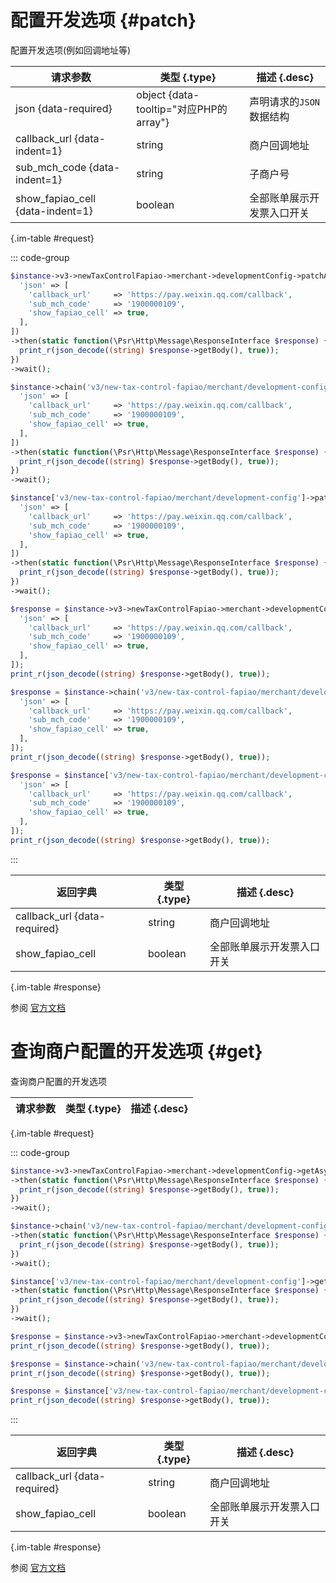 # 配置开发选项 {#patch}

配置开发选项(例如回调地址等)

| 请求参数 | 类型 {.type} | 描述 {.desc}
| --- | --- | ---
| json {data-required} | object {data-tooltip="对应PHP的array"} | 声明请求的`JSON`数据结构
| callback_url {data-indent=1} | string | 商户回调地址
| sub_mch_code {data-indent=1} | string | 子商户号
| show_fapiao_cell {data-indent=1} | boolean | 全部账单展示开发票入口开关

{.im-table #request}

::: code-group

```php [异步纯链式]
$instance->v3->newTaxControlFapiao->merchant->developmentConfig->patchAsync([
  'json' => [
    'callback_url'     => 'https://pay.weixin.qq.com/callback',
    'sub_mch_code'     => '1900000109',
    'show_fapiao_cell' => true,
  ],
])
->then(static function(\Psr\Http\Message\ResponseInterface $response) {
  print_r(json_decode((string) $response->getBody(), true));
})
->wait();
```

```php [异步声明式]
$instance->chain('v3/new-tax-control-fapiao/merchant/development-config')->patchAsync([
  'json' => [
    'callback_url'     => 'https://pay.weixin.qq.com/callback',
    'sub_mch_code'     => '1900000109',
    'show_fapiao_cell' => true,
  ],
])
->then(static function(\Psr\Http\Message\ResponseInterface $response) {
  print_r(json_decode((string) $response->getBody(), true));
})
->wait();
```

```php [异步属性式]
$instance['v3/new-tax-control-fapiao/merchant/development-config']->patchAsync([
  'json' => [
    'callback_url'     => 'https://pay.weixin.qq.com/callback',
    'sub_mch_code'     => '1900000109',
    'show_fapiao_cell' => true,
  ],
])
->then(static function(\Psr\Http\Message\ResponseInterface $response) {
  print_r(json_decode((string) $response->getBody(), true));
})
->wait();
```

```php [同步纯链式]
$response = $instance->v3->newTaxControlFapiao->merchant->developmentConfig->patch([
  'json' => [
    'callback_url'     => 'https://pay.weixin.qq.com/callback',
    'sub_mch_code'     => '1900000109',
    'show_fapiao_cell' => true,
  ],
]);
print_r(json_decode((string) $response->getBody(), true));
```

```php [同步声明式]
$response = $instance->chain('v3/new-tax-control-fapiao/merchant/development-config')->patch([
  'json' => [
    'callback_url'     => 'https://pay.weixin.qq.com/callback',
    'sub_mch_code'     => '1900000109',
    'show_fapiao_cell' => true,
  ],
]);
print_r(json_decode((string) $response->getBody(), true));
```

```php [同步属性式]
$response = $instance['v3/new-tax-control-fapiao/merchant/development-config']->patch([
  'json' => [
    'callback_url'     => 'https://pay.weixin.qq.com/callback',
    'sub_mch_code'     => '1900000109',
    'show_fapiao_cell' => true,
  ],
]);
print_r(json_decode((string) $response->getBody(), true));
```

:::

| 返回字典 | 类型 {.type} | 描述 {.desc}
| --- | --- | ---
| callback_url {data-required} | string | 商户回调地址
| show_fapiao_cell | boolean | 全部账单展示开发票入口开关

{.im-table #response}

参阅 [官方文档](https://pay.weixin.qq.com/wiki/doc/apiv3/Offline/apis/chapter4_8_18.shtml)

# 查询商户配置的开发选项 {#get}

查询商户配置的开发选项

| 请求参数 | 类型 {.type} | 描述 {.desc}
| --- | --- | ---

{.im-table #request}

::: code-group

```php [异步纯链式]
$instance->v3->newTaxControlFapiao->merchant->developmentConfig->getAsync([])
->then(static function(\Psr\Http\Message\ResponseInterface $response) {
  print_r(json_decode((string) $response->getBody(), true));
})
->wait();
```

```php [异步声明式]
$instance->chain('v3/new-tax-control-fapiao/merchant/development-config')->getAsync([])
->then(static function(\Psr\Http\Message\ResponseInterface $response) {
  print_r(json_decode((string) $response->getBody(), true));
})
->wait();
```

```php [异步属性式]
$instance['v3/new-tax-control-fapiao/merchant/development-config']->getAsync([])
->then(static function(\Psr\Http\Message\ResponseInterface $response) {
  print_r(json_decode((string) $response->getBody(), true));
})
->wait();
```

```php [同步纯链式]
$response = $instance->v3->newTaxControlFapiao->merchant->developmentConfig->get([]);
print_r(json_decode((string) $response->getBody(), true));
```

```php [同步声明式]
$response = $instance->chain('v3/new-tax-control-fapiao/merchant/development-config')->get([]);
print_r(json_decode((string) $response->getBody(), true));
```

```php [同步属性式]
$response = $instance['v3/new-tax-control-fapiao/merchant/development-config']->get([]);
print_r(json_decode((string) $response->getBody(), true));
```

:::

| 返回字典 | 类型 {.type} | 描述 {.desc}
| --- | --- | ---
| callback_url {data-required} | string | 商户回调地址
| show_fapiao_cell | boolean | 全部账单展示开发票入口开关

{.im-table #response}

参阅 [官方文档](https://pay.weixin.qq.com/wiki/doc/apiv3/Offline/apis/chapter4_8_19.shtml)
